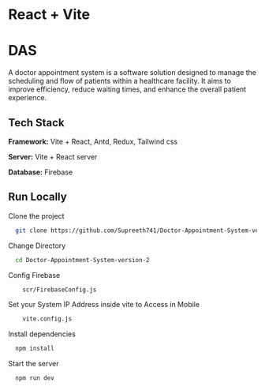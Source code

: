 # React + Vite

# DAS

A doctor appointment system is a software solution designed to manage the scheduling and flow of patients within a healthcare facility. It aims to improve efficiency, reduce waiting times, and enhance the overall patient experience. 


## Tech Stack

**Framework:** Vite + React, Antd, Redux, Tailwind css 

**Server:** Vite + React server

**Database:** Firebase



## Run Locally

Clone the project

```bash
  git clone https://github.com/Supreeth741/Doctor-Appointment-System-version-2.git
```

Change Directory

```bash
  cd Doctor-Appointment-System-version-2
```

Config Firebase
```bash
    scr/FirebaseConfig.js
```

Set your System IP Address inside vite to Access in Mobile
```bash
    vite.config.js
```

Install dependencies

```bash
  npm install
```

Start the server

```bash
  npm run dev
```
